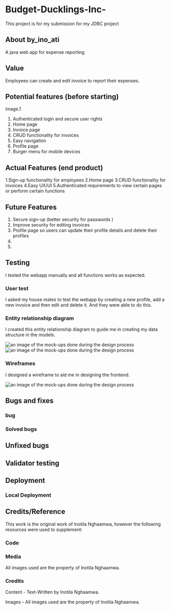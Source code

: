 # Budget-Ducklings-Inc-

This project is for my submission for my JDBC project

## About by_ino_ati
A java web app for expense reporting

## Value

Employees can create and edit invoice to report their expenses.

## Potential features (before starting)
image.1

1. Authenticated login and secure user rights
2. Home page
3. Invoice page
4. CRUD functionality for invoices
5. Easy navigation
6. Profile page
7. Burger menu for mobile devices

## Actual Features (end product)
1.Sign-up functionality for employees
2.Home page
3.CRUD functionality for invoices
4.Easy UX/UI
5.Authenticated requirements to view certain pages or perform certain functions


## Future Features
1. Secure sign-up (better security for passwords )
2. Improve security for editing invoices
3. Profile page so users can update their profile details and delete their profiles
4.
5.

## Testing

I tested the webapp manually and all functions works as expected.

### User test
I asked my house mates to test the webapp by creating a new profile, add a new invoice and then edit and delete it. 
And they were able to do this.

### Entity relationship diagram

I created this entity relationship diagram to guide me in creating my data structure in the models.

![an image of the mock-ups done during the design process]()
![an image of the mock-ups done during the design process]()

### Wireframes
I designed a wireframe to aid me in designing the frontend.

![an image of the mock-ups done during the design process]()

## Bugs and fixes

### bug

### Solved bugs

## Unfixed bugs

## Validator testing

## Deployment

### Local Deployment

## Credits/Reference
This work is the original work of Inotila Nghaamwa, however the following resources were used to supplement:

### Code

### Media
All images used are the property of Inotila Nghaamwa.

### Credits

Content -
Text-Written by Inotila Nghaamwa.

Images - All images used are the property of Inotila Nghaamwa.
